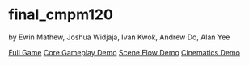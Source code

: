# final_cmpm120
by Ewin Mathew, Joshua Widjaja, Ivan Kwok, Andrew Do, Alan Yee

[Full Game](https://senorpapistas.github.io/final_cmpm120)
[Core Gameplay Demo](https://senorpapistas.github.io/final_cmpm120/core%20gameplay/coregameplay.html)
[Scene Flow Demo](https://senorpapistas.github.io/final_cmpm120/scene%20flow/sceneflow.html)
[Cinematics Demo](https://senorpapistas.github.io/final_cmpm120/cinematics/cinematics.html)
